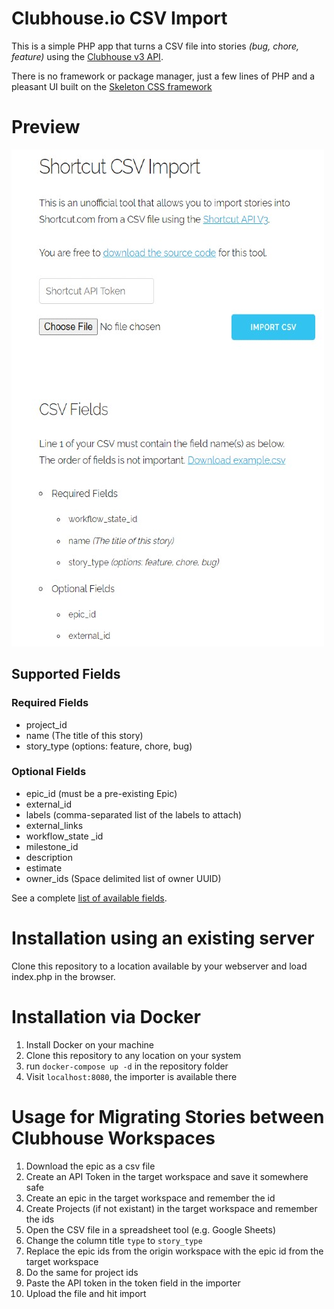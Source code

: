 # Clubhouse.io CSV Import

This is a simple PHP app that turns a CSV file into stories *(bug, chore, feature)* using the [Clubhouse v3 API](https://clubhouse.io/api/v3/).

There is no framework or package manager, just a few lines of PHP and a pleasant UI built on the [Skeleton CSS framework](http://www.getskeleton.com)

# Preview

![Clubhouse CSV Import Tool](https://raw.githubusercontent.com/mikkelson/clubhouse-csv-import/master/images/preview.PNG)

## Supported Fields

### Required Fields

* project_id
* name (The title of this story)
* story_type (options: feature, chore, bug)

### Optional Fields
* epic_id (must be a pre-existing Epic)
* external_id
* labels (comma-separated list of the labels to attach)
* external_links
* workflow_state _id
* milestone_id
* description
* estimate
* owner_ids (Space delimited list of owner UUID)

See a complete <a href="https://clubhouse.io/api/rest/v3/#Stories" target="_blank">list of available fields</a>.

 
# Installation using an existing server

Clone this repository to a location available by your webserver and load index.php in the browser. 

# Installation via Docker
1. Install Docker on your machine
1. Clone this repository to any location on your system
2. run `docker-compose up -d` in the repository folder
3. Visit `localhost:8080`, the importer is available there

# Usage for Migrating Stories between Clubhouse Workspaces
1. Download the epic as a csv file
2. Create an API Token in the target workspace and save it somewhere safe
3. Create an epic in the target workspace and remember the id
4. Create Projects (if not existant) in the target workspace and remember the ids
5. Open the CSV file in a spreadsheet tool (e.g. Google Sheets)
6. Change the column title `type` to `story_type`
7. Replace the epic ids from the origin workspace with the epic id from the target workspace
8. Do the same for project ids
9. Paste the API token in the token field in the importer
10. Upload the file and hit import